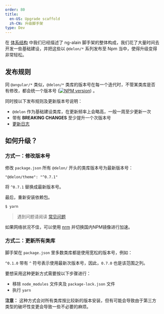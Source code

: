 ```yaml
---
order: 80
title:
  en-US: Upgrade scaffold
  zh-CN: 升级脚手架
type: Dev
---
```


在 [体系结构](/docs/architecture) 中我们已经描述了 ng-alain 脚手架的整体构成，我们花了大量时间去开发一些基础建设，并把这些以 `@delon/*` 系列发布至 Npm 当中，使得升级变得非常轻松。

## 发布规则

同 `@angular/*` 类似，`@delon/*` 类库的版本号在每一个迭代时，不管某类库是否有修改，都会统一个版本号 ([![NPM version](https://img.shields.io/npm/v/@delon/theme.svg)](https://www.npmjs.com/package/@delon/theme)) 。

同时按以下发布规则及更新版本号说明：

- `@delon` 作为基础建设类库，在更新频率上会略高，一般一周至少更新一次
- 带有 **BREAKING CHANGES** 至少提升一个次版本号
- [更新日志](https://github.com/cipchk/ng-alain/releases)

## 如何升级？

### 方式一：修改版本号

修改 `package.json` 所有 `@delon/` 开头的类库版本号为最新版本号：

```
"@delon/theme": "^0.7.1"
```

将 `^0.7.1` 替换成最新版本号。

最后，重新安装依赖包。

```bash
$ yarn
```

> 遇到问题请阅读 [常见问题](/cli/faq)

如果网络状况不佳，可以使用 [nrm](https://www.npmjs.com/package/nrm) 并切换国内NPM镜像进行加速。

### 方式二：更新所有类库

脚手架在 `package.json` 里多数类库都是使用宽松的版本号，例如：

`^0.1.0` 带有 `^` 符号表示使用最新次版本号，因此，`0.7.0` 也是该范围之列。

要想采用这种更新方式需要按以下步骤进行：

- 移除 `node_modules` 文件夹及 `package-lock.json` 文件
- 执行 `yarn`

**注意：** 这种方式会对所有类库按比较新的版本安装，但有可能会导致由于第三方类型的破坏性变更会导致一些不必要的麻烦。
